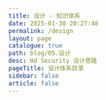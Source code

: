 ```yaml
---
title: 设计 - 知识体系
date: 2025-01-30 20:27:48
permalink: /design
layout: page
catalogue: true
path: blog/05.设计
desc: Hd Security 设计思路
pageTitle: 设计体系目录
sidebar: false
article: false
---
```

